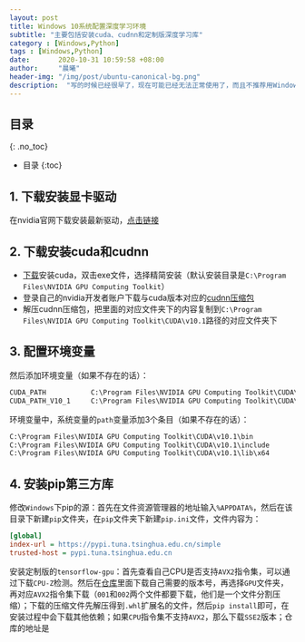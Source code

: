 ```yaml
---
layout: post
title: Windows 10系统配置深度学习环境
subtitle: "主要包括安装cuda、cudnn和定制版深度学习库"
category : [Windows,Python]
tags : [Windows,Python]
date:       2020-10-31 10:59:58 +08:00
author:     "晨曦"
header-img: "/img/post/ubuntu-canonical-bg.png"
description:  "写的时候已经很早了，现在可能已经无法正常使用了，而且不推荐用Windows炼丹"
---
```

  
## 目录
{: .no_toc}

* 目录
{:toc}

## 1. 下载安装显卡驱动
在nvidia官网下载安装最新驱动，[点击链接](https://www.nvidia.cn/Download/index.aspx?lang=cn)
## 2. 下载安装cuda和cudnn
* [下载](https://developer.nvidia.com/cuda-downloads?target_os=Windows&target_arch=x86_64&target_version=10&target_type=exelocal)安装cuda，双击exe文件，选择精简安装（默认安装目录是`C:\Program Files\NVIDIA GPU Computing Toolkit`）
* 登录自己的nvidia开发者账户下载与cuda版本对应的[cudnn压缩包](https://developer.nvidia.com/rdp/cudnn-download)
* 解压cudnn压缩包，把里面的对应文件夹下的内容复制到`C:\Program Files\NVIDIA GPU Computing Toolkit\CUDA\v10.1`路径的对应文件夹下

## 3. 配置环境变量
然后添加环境变量（如果不存在的话）：  
```txt
CUDA_PATH           C:\Program Files\NVIDIA GPU Computing Toolkit\CUDA\v10.1
CUDA_PATH_V10_1     C:\Program Files\NVIDIA GPU Computing Toolkit\CUDA\v10.1
```
环境变量中，系统变量的`path`变量添加3个条目（如果不存在的话）：  
```txt
C:\Program Files\NVIDIA GPU Computing Toolkit\CUDA\v10.1\bin
C:\Program Files\NVIDIA GPU Computing Toolkit\CUDA\v10.1\include
C:\Program Files\NVIDIA GPU Computing Toolkit\CUDA\v10.1\lib\x64
```
## 4. 安装pip第三方库
修改`Windows`下pip的源：首先在文件资源管理器的地址输入`%APPDATA%`，然后在该目录下新建`pip`文件夹，在`pip`文件夹下新建`pip.ini`文件，文件内容为：  
```ini
[global]
index-url = https://pypi.tuna.tsinghua.edu.cn/simple
trusted-host = pypi.tuna.tsinghua.edu.cn
```
安装定制版的`tensorflow-gpu`：首先查看自己CPU是否支持`AVX2`指令集，可以通过下载`CPU-Z`检测。然后在[仓库](https://github.com/fo40225/tensorflow-windows-wheel)里面下载自己需要的版本号，再选择`GPU`文件夹，再对应`AVX2`指令集下载（`001`和`002`两个文件都要下载，他们是一个文件分割压缩）；下载的压缩文件先解压得到`.whl`扩展名的文件，然后`pip install`即可，在安装过程中会下载其他依赖；如果`CPU`指令集不支持`AVX2`，那么下载`SSE2`版本；仓库的地址是